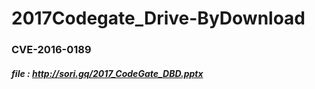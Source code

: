 # 2017Codegate_Drive-ByDownload  
### CVE-2016-0189  
##### file : http://sori.gq/2017_CodeGate_DBD.pptx  
